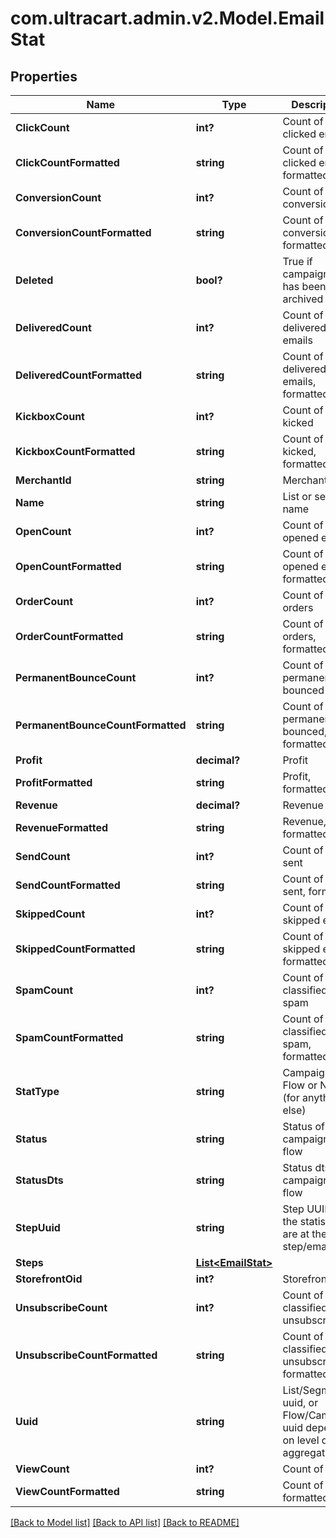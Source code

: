 # com.ultracart.admin.v2.Model.EmailStat
## Properties

Name | Type | Description | Notes
------------ | ------------- | ------------- | -------------
**ClickCount** | **int?** | Count of clicked emails | [optional] 
**ClickCountFormatted** | **string** | Count of clicked emails, formatted | [optional] 
**ConversionCount** | **int?** | Count of conversions | [optional] 
**ConversionCountFormatted** | **string** | Count of conversions, formatted | [optional] 
**Deleted** | **bool?** | True if campaign/flow has been archived | [optional] 
**DeliveredCount** | **int?** | Count of delivered emails | [optional] 
**DeliveredCountFormatted** | **string** | Count of delivered emails, formatted | [optional] 
**KickboxCount** | **int?** | Count of emails kicked | [optional] 
**KickboxCountFormatted** | **string** | Count of emails kicked, formatted | [optional] 
**MerchantId** | **string** | Merchant ID | [optional] 
**Name** | **string** | List or segment name | [optional] 
**OpenCount** | **int?** | Count of opened emails | [optional] 
**OpenCountFormatted** | **string** | Count of opened emails, formatted | [optional] 
**OrderCount** | **int?** | Count of orders | [optional] 
**OrderCountFormatted** | **string** | Count of orders, formatted | [optional] 
**PermanentBounceCount** | **int?** | Count of emails permanently bounced | [optional] 
**PermanentBounceCountFormatted** | **string** | Count of emails permanently bounced, formatted | [optional] 
**Profit** | **decimal?** | Profit | [optional] 
**ProfitFormatted** | **string** | Profit, formatted | [optional] 
**Revenue** | **decimal?** | Revenue | [optional] 
**RevenueFormatted** | **string** | Revenue, formatted | [optional] 
**SendCount** | **int?** | Count of emails sent | [optional] 
**SendCountFormatted** | **string** | Count of emails sent, formatted | [optional] 
**SkippedCount** | **int?** | Count of skipped emails | [optional] 
**SkippedCountFormatted** | **string** | Count of skipped emails, formatted | [optional] 
**SpamCount** | **int?** | Count of emails classified as spam | [optional] 
**SpamCountFormatted** | **string** | Count of emails classified as spam, formatted | [optional] 
**StatType** | **string** | Campaign, Flow or None (for anything else) | [optional] 
**Status** | **string** | Status of campaign or flow | [optional] 
**StatusDts** | **string** | Status dts of campaign or flow | [optional] 
**StepUuid** | **string** | Step UUID if the statistics are at the step/email level | [optional] 
**Steps** | [**List&lt;EmailStat&gt;**](EmailStat.md) |  | [optional] 
**StorefrontOid** | **int?** | Storefront oid | [optional] 
**UnsubscribeCount** | **int?** | Count of emails classified as unsubscribe | [optional] 
**UnsubscribeCountFormatted** | **string** | Count of emails classified as unsubscribe, formatted | [optional] 
**Uuid** | **string** | List/Segment uuid, or Flow/Campaign uuid depending on level of stat aggregation. | [optional] 
**ViewCount** | **int?** | Count of views | [optional] 
**ViewCountFormatted** | **string** | Count of views, formatted | [optional] 


[[Back to Model list]](../README.md#documentation-for-models) [[Back to API list]](../README.md#documentation-for-api-endpoints) [[Back to README]](../README.md)


